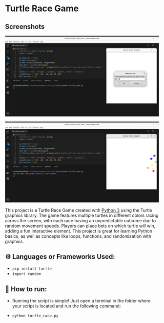 # Turtle Race Game

## Screenshots

![alt text](Screenshot1.png)

![alt text](Screenshot2.png)


This project is a Turtle Race Game created with [Python 3](https://www.python.org/downloads) using the Turtle graphics library. The game features multiple turtles in different colors racing across the screen, with each race having an unpredictable outcome due to random movement speeds. Players can place bets on which turtle will win, adding a fun interactive element. This project is great for learning Python basics, as well as concepts like loops, functions, and randomization with graphics.

##  ⚙️ Languages or Frameworks Used:

+ `pip install turtle`
+ `import random`

## 🌟 How to run:

+ Running the script is simple! Just open a terminal in the folder where your script is located and run the following command:

+ `python turtle_race.py`
